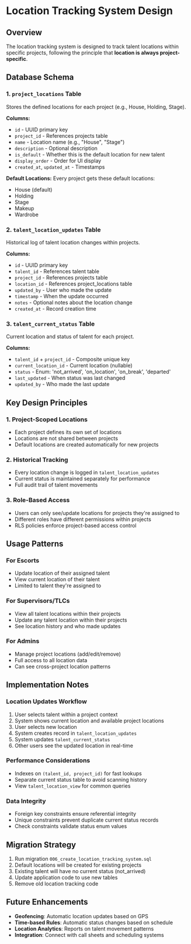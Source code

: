 # Location Tracking System Design

## Overview
The location tracking system is designed to track talent locations within specific projects, following the principle that **location is always project-specific**.

## Database Schema

### 1. `project_locations` Table
Stores the defined locations for each project (e.g., House, Holding, Stage).

**Columns:**
- `id` - UUID primary key
- `project_id` - References projects table
- `name` - Location name (e.g., "House", "Stage")
- `description` - Optional description
- `is_default` - Whether this is the default location for new talent
- `display_order` - Order for UI display
- `created_at`, `updated_at` - Timestamps

**Default Locations:**
Every project gets these default locations:
- House (default)
- Holding
- Stage
- Makeup
- Wardrobe

### 2. `talent_location_updates` Table
Historical log of talent location changes within projects.

**Columns:**
- `id` - UUID primary key
- `talent_id` - References talent table
- `project_id` - References projects table
- `location_id` - References project_locations table
- `updated_by` - User who made the update
- `timestamp` - When the update occurred
- `notes` - Optional notes about the location change
- `created_at` - Record creation time

### 3. `talent_current_status` Table
Current location and status of talent for each project.

**Columns:**
- `talent_id` + `project_id` - Composite unique key
- `current_location_id` - Current location (nullable)
- `status` - Enum: 'not_arrived', 'on_location', 'on_break', 'departed'
- `last_updated` - When status was last changed
- `updated_by` - Who made the last update

## Key Design Principles

### 1. Project-Scoped Locations
- Each project defines its own set of locations
- Locations are not shared between projects
- Default locations are created automatically for new projects

### 2. Historical Tracking
- Every location change is logged in `talent_location_updates`
- Current status is maintained separately for performance
- Full audit trail of talent movements

### 3. Role-Based Access
- Users can only see/update locations for projects they're assigned to
- Different roles have different permissions within projects
- RLS policies enforce project-based access control

## Usage Patterns

### For Escorts
- Update location of their assigned talent
- View current location of their talent
- Limited to talent they're assigned to

### For Supervisors/TLCs
- View all talent locations within their projects
- Update any talent location within their projects
- See location history and who made updates

### For Admins
- Manage project locations (add/edit/remove)
- Full access to all location data
- Can see cross-project location patterns

## Implementation Notes

### Location Updates Workflow
1. User selects talent within a project context
2. System shows current location and available project locations
3. User selects new location
4. System creates record in `talent_location_updates`
5. System updates `talent_current_status`
6. Other users see the updated location in real-time

### Performance Considerations
- Indexes on `(talent_id, project_id)` for fast lookups
- Separate current status table to avoid scanning history
- View `talent_location_view` for common queries

### Data Integrity
- Foreign key constraints ensure referential integrity
- Unique constraints prevent duplicate current status records
- Check constraints validate status enum values

## Migration Strategy

1. Run migration `006_create_location_tracking_system.sql`
2. Default locations will be created for existing projects
3. Existing talent will have no current status (not_arrived)
4. Update application code to use new tables
5. Remove old location tracking code

## Future Enhancements

- **Geofencing**: Automatic location updates based on GPS
- **Time-based Rules**: Automatic status changes based on schedule
- **Location Analytics**: Reports on talent movement patterns
- **Integration**: Connect with call sheets and scheduling systems